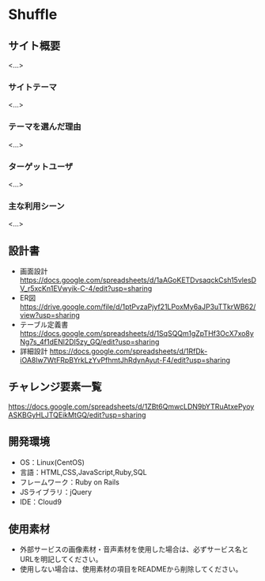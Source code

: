 # Shuffle

## サイト概要
<...>

### サイトテーマ
<...>

### テーマを選んだ理由
<...>

### ターゲットユーザ
<...>

### 主な利用シーン
<...>

## 設計書
* 画面設計
https://docs.google.com/spreadsheets/d/1aAGoKETDvsaqckCsh15vlesDV_r5xcKn1EVwyik-C-4/edit?usp=sharing
* ER図
https://drive.google.com/file/d/1ptPvzaPjyf21LPoxMy6aJP3uTTkrWB62/view?usp=sharing
* テーブル定義書
https://docs.google.com/spreadsheets/d/1SqSQQm1gZpTHf3OcX7xo8yNg7s_4f1dENl2DI5zy_GQ/edit?usp=sharing
* 詳細設計
https://docs.google.com/spreadsheets/d/1RfDk-iOA8lw7WtFRpBYrkLzYvPfhmtJhRdynAyut-F4/edit?usp=sharing


## チャレンジ要素一覧
https://docs.google.com/spreadsheets/d/1ZBt6QmwcLDN9bYTRuAtxePyoyASKBGyHLJTQEikMtGQ/edit?usp=sharing
## 開発環境
- OS：Linux(CentOS)
- 言語：HTML,CSS,JavaScript,Ruby,SQL
- フレームワーク：Ruby on Rails
- JSライブラリ：jQuery
- IDE：Cloud9

## 使用素材
- 外部サービスの画像素材・音声素材を使用した場合は、必ずサービス名とURLを明記してください。
- 使用しない場合は、使用素材の項目をREADMEから削除してください。
